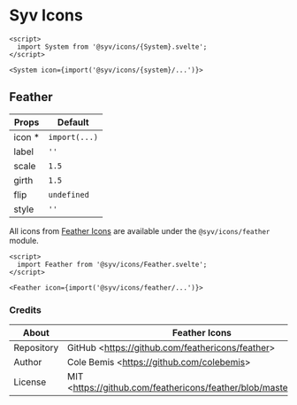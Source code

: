 # Syv Icons

```svelte
<script>
  import System from '@syv/icons/{System}.svelte';
</script>

<System icon={import('@syv/icons/{system}/...')}>
```

## Feather

| Props   | Default       |
| ------- | ------------- |
| icon \* | `import(...)` |
| label   | `''`          |
| scale   | `1.5`         |
| girth   | `1.5`         |
| flip    | `undefined`   |
| style   | `''`          |

All icons from [Feather Icons](https://feathericons.com/) are available under the `@syv/icons/feather` module.

```svelte
<script>
  import Feather from '@syv/icons/Feather.svelte';
</script>

<Feather icon={import('@syv/icons/feather/...')}>
```

### Credits

| About      | Feather Icons                                                       |
| ---------- | ------------------------------------------------------------------- |
| Repository | GitHub <<https://github.com/feathericons/feather>>                  |
| Author     | Cole Bemis <<https://github.com/colebemis>>                         |
| License    | MIT <<https://github.com/feathericons/feather/blob/master/LICENSE>> |
